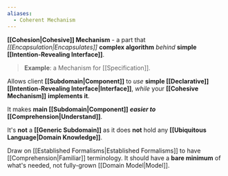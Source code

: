 ```yaml
---
aliases:
  - Coherent Mechanism
---
```

**[[Cohesion|Cohesive]] Mechanism** - a part that *[[Encapsulation|Encapsulates]]* **complex algorithm** *behind* **simple [[Intention-Revealing Interface]]**.

> **Example**: a Mechanism for [[Specification]].

Allows client **[[Subdomain|Component]]** to *use* **simple [[Declarative]] [[Intention-Revealing Interface|Interface]]**, 
*while* your **[[Cohesive Mechanism]]**  **implements it**.

It makes **main [[Subdomain|Component]]** ***easier to* [[Comprehension|Understand]]**.

It's **not** a **[[Generic Subdomain]]** as it 
does **not** hold any **[[Ubiquitous Language|Domain Knowledge]]**.

Draw on [[Established Formalisms|Established Formalisms]] to have [[Comprehension|Familiar]] terminology.
It should have a **bare minimum** of what's needed, not fully-grown [[Domain Model|Model]].